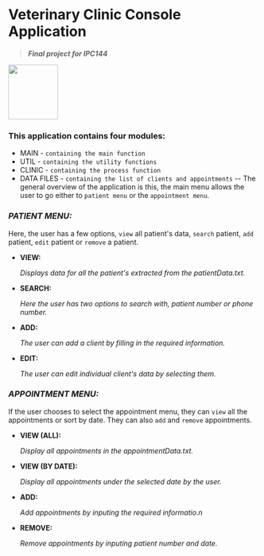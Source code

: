 # **Veterinary Clinic Console Application**  
> ***Final project for IPC144***
<img src="https://upload.wikimedia.org/wikipedia/commons/1/19/C_Logo.png" alt=" " width="100" height="110">

### This application contains four modules:
  - MAIN       - `containing the main function`
  - UTIL       - `containing the utility functions`                                              
  - CLINIC     - `containing the process function`
  - DATA FILES - `containing the list of clients and appointments`
--
The general overview of the application is this, the main menu allows the user to go either to `patient menu` or the `appointment menu`.

### ***PATIENT MENU:***
Here, the user has a few options, `view` all patient's data, `search` patient, `add` patient, `edit` patient or `remove` a patient.
  - **VIEW:**
    
    *Displays data for all the patient's extracted from the patientData.txt.*
  - **SEARCH:**
    
    *Here the user has two options to search with, patient number or phone number.*
  - **ADD:**
    
    *The user can add a client by filling in the required information.*
  - **EDIT:**
    
    *The user can edit individual client's data by selecting them.*

### ***APPOINTMENT MENU:***
If the user chooses to select the appointment menu, they can `view` all the appointments or sort by date. They can also `add` and `remove` appointments.

  - **VIEW (ALL):**

    *Display all appointments in the appointmentData.txt.*
  - **VIEW (BY DATE):**
    
    *Display all appointments under the selected date by the user.*
  - **ADD:**
    
    *Add appointments by inputing the required informatio.n*
  - **REMOVE:**

    *Remove appointments by inputing patient number and date.*
